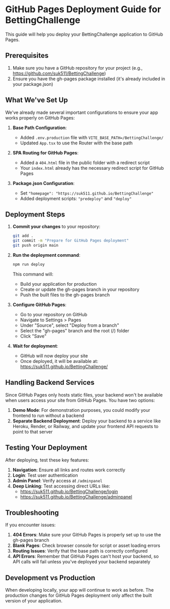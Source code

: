 # GitHub Pages Deployment Guide for BettingChallenge

This guide will help you deploy your BettingChallenge application to GitHub Pages.

## Prerequisites

1. Make sure you have a GitHub repository for your project (e.g., https://github.com/suk511/BettingChallenge)
2. Ensure you have the gh-pages package installed (it's already included in your package.json)

## What We've Set Up

We've already made several important configurations to ensure your app works properly on GitHub Pages:

1. **Base Path Configuration**:
   - Added `.env.production` file with `VITE_BASE_PATH=/BettingChallenge/`
   - Updated `App.tsx` to use the Router with the base path

2. **SPA Routing for GitHub Pages**:
   - Added a `404.html` file in the public folder with a redirect script
   - Your `index.html` already has the necessary redirect script for GitHub Pages

3. **Package.json Configuration**:
   - Set `"homepage": "https://suk511.github.io/BettingChallenge"`
   - Added deployment scripts: `"predeploy"` and `"deploy"`

## Deployment Steps

1. **Commit your changes** to your repository:
   ```bash
   git add .
   git commit -m "Prepare for GitHub Pages deployment"
   git push origin main
   ```

2. **Run the deployment command**:
   ```bash
   npm run deploy
   ```
   This command will:
   - Build your application for production
   - Create or update the gh-pages branch in your repository
   - Push the built files to the gh-pages branch

3. **Configure GitHub Pages**:
   - Go to your repository on GitHub
   - Navigate to Settings > Pages
   - Under "Source", select "Deploy from a branch"
   - Select the "gh-pages" branch and the root (/) folder
   - Click "Save"

4. **Wait for deployment**:
   - GitHub will now deploy your site
   - Once deployed, it will be available at: https://suk511.github.io/BettingChallenge/

## Handling Backend Services

Since GitHub Pages only hosts static files, your backend won't be available when users access your site from GitHub Pages. You have two options:

1. **Demo Mode**: For demonstration purposes, you could modify your frontend to run without a backend
2. **Separate Backend Deployment**: Deploy your backend to a service like Heroku, Render, or Railway, and update your frontend API requests to point to that server

## Testing Your Deployment

After deploying, test these key features:

1. **Navigation**: Ensure all links and routes work correctly
2. **Login**: Test user authentication
3. **Admin Panel**: Verify access at `/adminpanel`
4. **Deep Linking**: Test accessing direct URLs like:
   - https://suk511.github.io/BettingChallenge/login
   - https://suk511.github.io/BettingChallenge/adminpanel

## Troubleshooting

If you encounter issues:

1. **404 Errors**: Make sure your GitHub Pages is properly set up to use the gh-pages branch
2. **Blank Pages**: Check browser console for script or asset loading errors
3. **Routing Issues**: Verify that the base path is correctly configured
4. **API Errors**: Remember that GitHub Pages can't host your backend, so API calls will fail unless you've deployed your backend separately

## Development vs Production

When developing locally, your app will continue to work as before. The production changes for GitHub Pages deployment only affect the built version of your application.